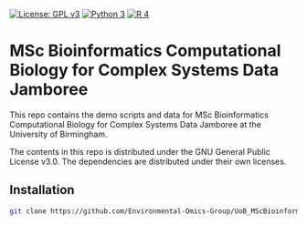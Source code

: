 [![License: GPL v3](https://img.shields.io/badge/License-GPL%20v3-blue.svg)](https://www.gnu.org/licenses/gpl-3.0)
[![Python 3](https://img.shields.io/badge/python-3-green.svg)](https://www.python.org/downloads/)
[![R 4](https://img.shields.io/badge/R-4-red.svg)](https://cloud.r-project.org)

# MSc Bioinformatics Computational Biology for Complex Systems Data Jamboree 

This repo contains the demo scripts and data for MSc Bioinformatics Computational Biology for Complex Systems Data Jamboree at the University of Birmingham.

The contents in this repo is distributed under the GNU General Public License v3.0. The dependencies are distributed under their own licenses. 


## Installation

```bash
git clone https://github.com/Environmental-Omics-Group/UoB_MScBioinformatics_ComplexSys_Workshop.git
```

